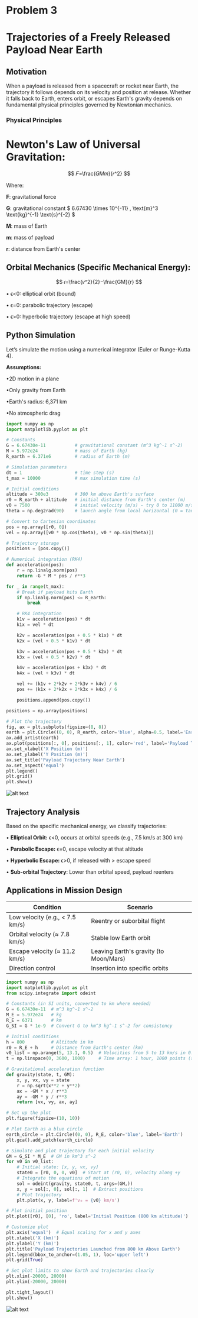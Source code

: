 # Problem 3
# Trajectories of a Freely Released Payload Near Earth

## Motivation

When a payload is released from a spacecraft or rocket near Earth, the trajectory it follows depends on its velocity and position at release. Whether it falls back to Earth, enters orbit, or escapes Earth's gravity depends on fundamental physical principles governed by Newtonian mechanics.

### Physical Principles
# Newton's Law of Universal Gravitation:

$$
𝐹=\frac{𝐺𝑀𝑚}{𝑟^2}
$$



 
Where:


**F**: gravitational force

**G**: gravitational constant 
$ 6.67430 \times 10^{-11} \, \text{m}^3 \text{kg}^{-1} \text{s}^{-2} $


**M**: mass of Earth


**m**: mass of payload


**r**: distance from Earth's center

## Orbital Mechanics (Specific Mechanical Energy):
$$
𝜖=\frac{𝑣^2}{2}−\frac{GM}{r}
$$


• ϵ<0: elliptical orbit (bound)

• ϵ=0: parabolic trajectory (escape)

• ϵ>0: hyperbolic trajectory (escape at high speed)

## Python Simulation
Let’s simulate the motion using a numerical integrator (Euler or Runge-Kutta 4).

**Assumptions:**

•2D motion in a plane

•Only gravity from Earth

•Earth's radius: 6,371 km

•No atmospheric drag

```python
import numpy as np
import matplotlib.pyplot as plt

# Constants
G = 6.67430e-11           # gravitational constant (m^3 kg^-1 s^-2)
M = 5.972e24              # mass of Earth (kg)
R_earth = 6.371e6         # radius of Earth (m)

# Simulation parameters
dt = 1                    # time step (s)
t_max = 10000             # max simulation time (s)

# Initial conditions
altitude = 300e3          # 300 km above Earth's surface
r0 = R_earth + altitude   # initial distance from Earth's center (m)
v0 = 7500                 # initial velocity (m/s) - try 0 to 11000 m/s
theta = np.deg2rad(90)    # launch angle from local horizontal (0 = tangential)

# Convert to Cartesian coordinates
pos = np.array([r0, 0])
vel = np.array([v0 * np.cos(theta), v0 * np.sin(theta)])

# Trajectory storage
positions = [pos.copy()]

# Numerical integration (RK4)
def acceleration(pos):
    r = np.linalg.norm(pos)
    return -G * M * pos / r**3

for _ in range(t_max):
    # Break if payload hits Earth
    if np.linalg.norm(pos) <= R_earth:
        break

    # RK4 integration
    k1v = acceleration(pos) * dt
    k1x = vel * dt

    k2v = acceleration(pos + 0.5 * k1x) * dt
    k2x = (vel + 0.5 * k1v) * dt

    k3v = acceleration(pos + 0.5 * k2x) * dt
    k3x = (vel + 0.5 * k2v) * dt

    k4v = acceleration(pos + k3x) * dt
    k4x = (vel + k3v) * dt

    vel += (k1v + 2*k2v + 2*k3v + k4v) / 6
    pos += (k1x + 2*k2x + 2*k3x + k4x) / 6

    positions.append(pos.copy())

positions = np.array(positions)

# Plot the trajectory
fig, ax = plt.subplots(figsize=(8, 8))
earth = plt.Circle((0, 0), R_earth, color='blue', alpha=0.5, label='Earth')
ax.add_artist(earth)
ax.plot(positions[:, 0], positions[:, 1], color='red', label='Payload Trajectory')
ax.set_xlabel('X Position (m)')
ax.set_ylabel('Y Position (m)')
ax.set_title('Payload Trajectory Near Earth')
ax.set_aspect('equal')
plt.legend()
plt.grid()
plt.show()
```
![alt text](image-6.png)

## Trajectory Analysis

Based on the specific mechanical energy, we classify trajectories:

• **Elliptical Orbit:** 
ϵ<0, occurs at orbital speeds (e.g., 7.5 km/s at 300 km)

• **Parabolic Escape:** 
ϵ=0, escape velocity at that altitude

• **Hyperbolic Escape:** 
ϵ>0, if released with > escape speed

• **Sub-orbital Trajectory**: Lower than orbital speed, payload reenters

## Applications in Mission Design

| Condition                       | Scenario                               |
| ------------------------------- | -------------------------------------- |
| Low velocity (e.g., < 7.5 km/s) | Reentry or suborbital flight           |
| Orbital velocity (≈ 7.8 km/s)   | Stable low Earth orbit                 |
| Escape velocity (≈ 11.2 km/s)   | Leaving Earth's gravity (to Moon/Mars) |
| Direction control               | Insertion into specific orbits         |

```python
import numpy as np
import matplotlib.pyplot as plt
from scipy.integrate import odeint

# Constants (in SI units, converted to km where needed)
G = 6.67430e-11  # m^3 kg^-1 s^-2
M_E = 5.972e24   # kg
R_E = 6371       # km
G_SI = G * 1e-9  # Convert G to km^3 kg^-1 s^-2 for consistency

# Initial conditions
h = 800          # Altitude in km
r0 = R_E + h     # Distance from Earth's center (km)
v0_list = np.arange(5, 13.1, 0.5)  # Velocities from 5 to 13 km/s in 0.5 km/s steps
t = np.linspace(0, 3600, 1000)     # Time array: 1 hour, 1000 points (seconds)

# Gravitational acceleration function
def gravity(state, t, GM):
    x, y, vx, vy = state
    r = np.sqrt(x**2 + y**2)
    ax = -GM * x / r**3
    ay = -GM * y / r**3
    return [vx, vy, ax, ay]

# Set up the plot
plt.figure(figsize=(10, 10))

# Plot Earth as a blue circle
earth_circle = plt.Circle((0, 0), R_E, color='blue', label='Earth')
plt.gca().add_patch(earth_circle)

# Simulate and plot trajectory for each initial velocity
GM = G_SI * M_E  # GM in km^3 s^-2
for v0 in v0_list:
    # Initial state: [x, y, vx, vy]
    state0 = [r0, 0, 0, v0]  # Start at (r0, 0), velocity along +y
    # Integrate the equations of motion
    sol = odeint(gravity, state0, t, args=(GM,))
    x, y = sol[:, 0], sol[:, 1]  # Extract positions
    # Plot trajectory
    plt.plot(x, y, label=f'v₀ = {v0} km/s')

# Plot initial position
plt.plot([r0], [0], 'ro', label='Initial Position (800 km altitude)')

# Customize plot
plt.axis('equal')  # Equal scaling for x and y axes
plt.xlabel('X (km)')
plt.ylabel('Y (km)')
plt.title('Payload Trajectories Launched from 800 km Above Earth')
plt.legend(bbox_to_anchor=(1.05, 1), loc='upper left')
plt.grid(True)

# Set plot limits to show Earth and trajectories clearly
plt.xlim(-20000, 20000)
plt.ylim(-20000, 20000)

plt.tight_layout()
plt.show()
```
![alt text](image-8.png)

